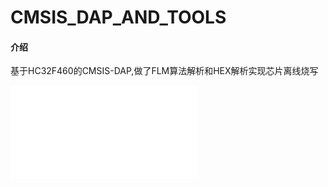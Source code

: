 # CMSIS_DAP_AND_TOOLS

#### 介绍
基于HC32F460的CMSIS-DAP,做了FLM算法解析和HEX解析实现芯片离线烧写
<iframe src="//player.bilibili.com/player.html?aid=443541929&bvid=BV1HL411h77P&cid=1128844229&page=1" scrolling="no" border="0" frameborder="no" framespacing="0" allowfullscreen="true"> </iframe>

